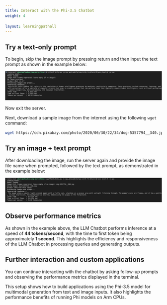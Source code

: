 ```yaml
---
title: Interact with the Phi-3.5 Chatbot 
weight: 4

layout: learningpathall
---
```


## Try a text-only prompt

To begin, skip the image prompt by pressing return and then input the text prompt as shown in the example below:

![output](output.png)

Now exit the server.

Next, download a sample image from the internet using the following `wget` command:

```bash
wget https://cdn.pixabay.com/photo/2020/06/30/22/34/dog-5357794__340.jpg
```

## Try an image + text prompt

After downloading the image, run the server again and provide the image file name when prompted, followed by the text prompt, as demonstrated in the example below:

![image_output](image_output.png)

## Observe performance metrics

As shown in the example above, the LLM Chatbot performs inference at a speed of **44 tokens/second**, with the time to first token being approximately **1 second**. This highlights the efficiency and responsiveness of the LLM Chatbot in processing queries and generating outputs.

## Further interaction and custom applications

You can continue interacting with the chatbot by asking follow-up prompts and observing the performance metrics displayed in the terminal.

This setup shows how to build applications using the Phi-3.5 model for multimodal generation from text and image inputs. It also highlights the performance benefits of running Phi models on Arm CPUs.

